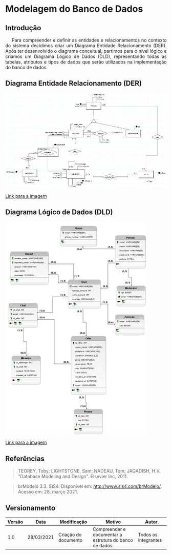 # Modelagem do Banco de Dados

## Introdução

<p style="text-indent: 20px; text-align: justify">
Para compreender e definir as entidades e relacionamentos no contexto do sistema decidimos criar um Diagrama Entidade Relacionamento (DER). Após ter desenvolvido o diagrama conceitual, partimos para o nível lógico e criamos um Diagrama Lógico de Dados (DLD), representando todas as tabelas, atributos e tipos de dados que serão utilizados na implementação do banco de dados.
</p>

## Diagrama Entidade Relacionamento (DER)

![Diagrama Entidade Relacionamento](../../../../assets/modelagem_bd/DER.png)

<a href="https://drive.google.com/file/d/1cqCah7bLu-0qh3CzmRk2GIT-sJmzihvc/view?usp=sharing" target="_blank" rel="noopener noreferrer">Link para a imagem</a>

## Diagrama Lógico de Dados (DLD)

![Diagrama Lógico de Dados](../../../../assets/modelagem_bd/DLD.png)

<a href="https://drive.google.com/file/d/1HP4963lRFhK4rGTnb4mg1Lq1OenbfkpQ/view?usp=sharing" target="_blank" rel="noopener noreferrer">Link para a imagem</a>

## Referências

> TEOREY, Toby; LIGHTSTONE, Sam; NADEAU, Tom; JAGADISH, H.V. "Database Modeling and Design". Elsevier Inc, 2011.

> brModelo 3.3. SIS4. Disponível em: http://www.sis4.com/brModelo/. Acesso em: 28. março 2021.

## Versionamento

| Versão | Data       | Modificação          | Motivo                                                 | Autor                |
| ------ | ---------- | -------------------- | ------------------------------------------------------ | -------------------- |
| 1.0    | 28/03/2021 | Criação do documento | Compreender e documentar a estrutura do banco de dados | Todos os integrantes |
